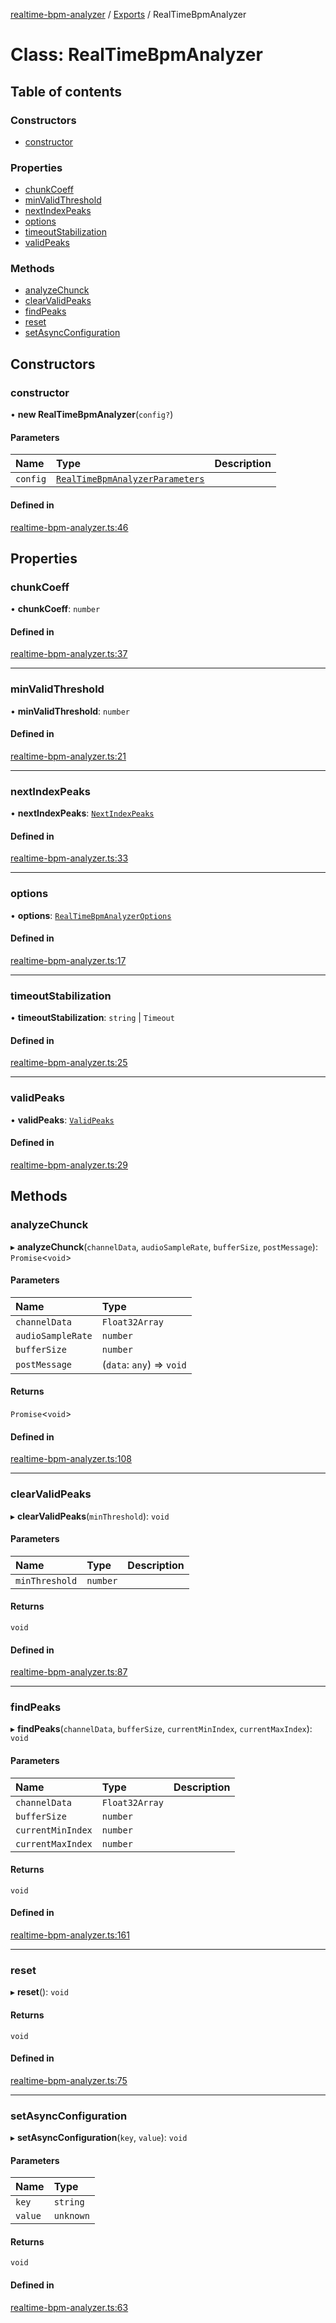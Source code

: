 [realtime-bpm-analyzer](../README.md) / [Exports](../modules.md) / RealTimeBpmAnalyzer

# Class: RealTimeBpmAnalyzer

## Table of contents

### Constructors

- [constructor](RealTimeBpmAnalyzer.md#constructor)

### Properties

- [chunkCoeff](RealTimeBpmAnalyzer.md#chunkcoeff)
- [minValidThreshold](RealTimeBpmAnalyzer.md#minvalidthreshold)
- [nextIndexPeaks](RealTimeBpmAnalyzer.md#nextindexpeaks)
- [options](RealTimeBpmAnalyzer.md#options)
- [timeoutStabilization](RealTimeBpmAnalyzer.md#timeoutstabilization)
- [validPeaks](RealTimeBpmAnalyzer.md#validpeaks)

### Methods

- [analyzeChunck](RealTimeBpmAnalyzer.md#analyzechunck)
- [clearValidPeaks](RealTimeBpmAnalyzer.md#clearvalidpeaks)
- [findPeaks](RealTimeBpmAnalyzer.md#findpeaks)
- [reset](RealTimeBpmAnalyzer.md#reset)
- [setAsyncConfiguration](RealTimeBpmAnalyzer.md#setasyncconfiguration)

## Constructors

### constructor

• **new RealTimeBpmAnalyzer**(`config?`)

#### Parameters

| Name | Type | Description |
| :------ | :------ | :------ |
| `config` | [`RealTimeBpmAnalyzerParameters`](../modules.md#realtimebpmanalyzerparameters) |  |

#### Defined in

[realtime-bpm-analyzer.ts:46](https://github.com/dlepaux/realtime-bpm-analyzer/blob/c6f2d84/src/realtime-bpm-analyzer.ts#L46)

## Properties

### chunkCoeff

• **chunkCoeff**: `number`

#### Defined in

[realtime-bpm-analyzer.ts:37](https://github.com/dlepaux/realtime-bpm-analyzer/blob/c6f2d84/src/realtime-bpm-analyzer.ts#L37)

___

### minValidThreshold

• **minValidThreshold**: `number`

#### Defined in

[realtime-bpm-analyzer.ts:21](https://github.com/dlepaux/realtime-bpm-analyzer/blob/c6f2d84/src/realtime-bpm-analyzer.ts#L21)

___

### nextIndexPeaks

• **nextIndexPeaks**: [`NextIndexPeaks`](../modules.md#nextindexpeaks)

#### Defined in

[realtime-bpm-analyzer.ts:33](https://github.com/dlepaux/realtime-bpm-analyzer/blob/c6f2d84/src/realtime-bpm-analyzer.ts#L33)

___

### options

• **options**: [`RealTimeBpmAnalyzerOptions`](../modules.md#realtimebpmanalyzeroptions)

#### Defined in

[realtime-bpm-analyzer.ts:17](https://github.com/dlepaux/realtime-bpm-analyzer/blob/c6f2d84/src/realtime-bpm-analyzer.ts#L17)

___

### timeoutStabilization

• **timeoutStabilization**: `string` \| `Timeout`

#### Defined in

[realtime-bpm-analyzer.ts:25](https://github.com/dlepaux/realtime-bpm-analyzer/blob/c6f2d84/src/realtime-bpm-analyzer.ts#L25)

___

### validPeaks

• **validPeaks**: [`ValidPeaks`](../modules.md#validpeaks)

#### Defined in

[realtime-bpm-analyzer.ts:29](https://github.com/dlepaux/realtime-bpm-analyzer/blob/c6f2d84/src/realtime-bpm-analyzer.ts#L29)

## Methods

### analyzeChunck

▸ **analyzeChunck**(`channelData`, `audioSampleRate`, `bufferSize`, `postMessage`): `Promise`<`void`\>

#### Parameters

| Name | Type |
| :------ | :------ |
| `channelData` | `Float32Array` |
| `audioSampleRate` | `number` |
| `bufferSize` | `number` |
| `postMessage` | (`data`: `any`) => `void` |

#### Returns

`Promise`<`void`\>

#### Defined in

[realtime-bpm-analyzer.ts:108](https://github.com/dlepaux/realtime-bpm-analyzer/blob/c6f2d84/src/realtime-bpm-analyzer.ts#L108)

___

### clearValidPeaks

▸ **clearValidPeaks**(`minThreshold`): `void`

#### Parameters

| Name | Type | Description |
| :------ | :------ | :------ |
| `minThreshold` | `number` |  |

#### Returns

`void`

#### Defined in

[realtime-bpm-analyzer.ts:87](https://github.com/dlepaux/realtime-bpm-analyzer/blob/c6f2d84/src/realtime-bpm-analyzer.ts#L87)

___

### findPeaks

▸ **findPeaks**(`channelData`, `bufferSize`, `currentMinIndex`, `currentMaxIndex`): `void`

#### Parameters

| Name | Type | Description |
| :------ | :------ | :------ |
| `channelData` | `Float32Array` |  |
| `bufferSize` | `number` |  |
| `currentMinIndex` | `number` |  |
| `currentMaxIndex` | `number` |  |

#### Returns

`void`

#### Defined in

[realtime-bpm-analyzer.ts:161](https://github.com/dlepaux/realtime-bpm-analyzer/blob/c6f2d84/src/realtime-bpm-analyzer.ts#L161)

___

### reset

▸ **reset**(): `void`

#### Returns

`void`

#### Defined in

[realtime-bpm-analyzer.ts:75](https://github.com/dlepaux/realtime-bpm-analyzer/blob/c6f2d84/src/realtime-bpm-analyzer.ts#L75)

___

### setAsyncConfiguration

▸ **setAsyncConfiguration**(`key`, `value`): `void`

#### Parameters

| Name | Type |
| :------ | :------ |
| `key` | `string` |
| `value` | `unknown` |

#### Returns

`void`

#### Defined in

[realtime-bpm-analyzer.ts:63](https://github.com/dlepaux/realtime-bpm-analyzer/blob/c6f2d84/src/realtime-bpm-analyzer.ts#L63)
